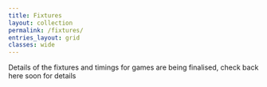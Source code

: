 ```yaml
---
title: Fixtures
layout: collection
permalink: /fixtures/
entries_layout: grid
classes: wide
---
```


Details of the fixtures and timings for games are being finalised, check back here soon for details
